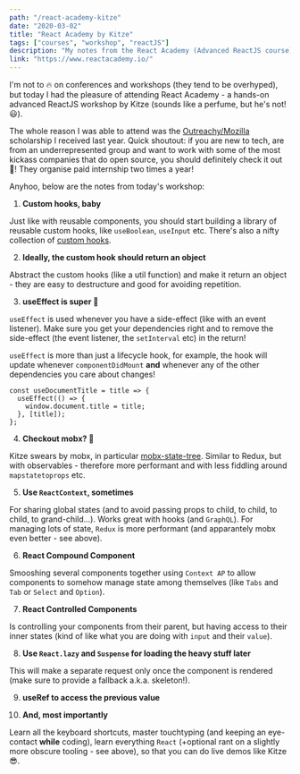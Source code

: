 ```yaml
---
path: "/react-academy-kitze"
date: "2020-03-02"
title: "React Academy by Kitze"
tags: ["courses", "workshop", "reactJS"]
description: "My notes from the React Academy (Advanced ReactJS course) by Kitze"
link: "https://www.reactacademy.io/"
---
```


I'm not to 🔥 on conferences and workshops (they tend to be overhyped), but today I had the pleasure of attending React Academy - a hands-on advanced ReactJS workshop by Kitze (sounds like a perfume, but he's not! 😃).

The whole reason I was able to attend was the [Outreachy/Mozilla](https://www.outreachy.org/) scholarship I received last year. Quick shoutout: if you are new to tech, are from an underrepresented group and want to work with some of the most kickass companies that do open source, you should definitely check it out 💪! They organise paid internship two times a year!

Anyhoo, below are the notes from today's workshop:

1. **Custom hooks, baby**

Just like with reusable components, you should start building a library of reusable custom hooks, like `useBoolean`, `useInput` etc. There's also a nifty collection of [custom hooks](https://nikgraf.github.io/react-hooks/).

2. **Ideally, the custom hook should return an object**

Abstract the custom hooks (like a util function) and make it return an object - they are easy to destructure and good for avoiding repetition.

3. **useEffect is super 💪**

`useEffect` is used whenever you have a side-effect (like with an event listener). Make sure you get your dependencies right and to remove the side-effect (the event listener, the `setInterval` etc) in the return!

`useEffect` is more than just a lifecycle hook, for example, the hook will update whenever `componentDidMount` **and** whenever any of the other dependencies you care about changes!

```
const useDocumentTitle = title => {
  useEffect(() => {
    window.document.title = title;
  }, [title]);
};
```

4. **Checkout mobx? 🤔**

Kitze swears by mobx, in particular [mobx-state-tree](https://github.com/mobxjs/mobx-state-tree). Similar to Redux, but with observables - therefore more performant and with less fiddling around `mapstatetoprops` etc.

5. **Use `ReactContext`, sometimes**

For sharing global states (and to avoid passing props to child, to child, to child, to grand-child...). Works great with hooks (and `GraphQL`).
For managing lots of state, `Redux` is more performant (and apparantely mobx even better - see above).

6. **React Compound Component**

Smooshing several components together using `Context AP` to allow components to somehow manage state among themselves (like `Tabs` and `Tab` or `Select` and `Option`).

7. **React Controlled Components**

Is controlling your components from their parent, but having access to their inner states (kind of like what you are doing with `input` and their `value`).

8. **Use `React.lazy` and `Suspense` for loading the heavy stuff later**

This will make a separate request only once the component is rendered (make sure to provide a fallback a.k.a. skeleton!).

9. **useRef to access the previous value**

10. **And, most importantly**

Learn all the keyboard shortcuts, master touchtyping (and keeping an eye-contact **while** coding), learn everything `React` (+optional rant on a slightly more obscure tooling - see above), so that you can do live demos like Kitze 😎.
